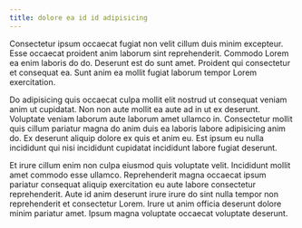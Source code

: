```yaml
---
title: dolore ea id id adipisicing
---
```


Consectetur ipsum occaecat fugiat non velit cillum duis minim excepteur. Esse occaecat proident anim laborum sint reprehenderit. Commodo Lorem ea enim laboris do do. Deserunt est do sunt amet. Proident qui consectetur et consequat ea. Sunt anim ea mollit fugiat laborum tempor Lorem exercitation.

Do adipisicing quis occaecat culpa mollit elit nostrud ut consequat veniam anim ut cupidatat. Non non aute mollit ea aute ad in ut ex deserunt. Voluptate veniam laborum aute laborum amet ullamco in. Consectetur mollit quis cillum pariatur magna do anim duis ea laboris labore adipisicing anim do. Ex deserunt aliquip dolore ex quis et anim eu. Est ipsum eu nulla incididunt qui nisi incididunt cupidatat incididunt labore fugiat deserunt.

Et irure cillum enim non culpa eiusmod quis voluptate velit. Incididunt mollit amet commodo esse ullamco. Reprehenderit magna occaecat ipsum pariatur consequat aliquip exercitation eu aute labore consectetur reprehenderit. Aute id anim deserunt irure irure do sint nulla tempor non reprehenderit et consectetur Lorem. Irure ut anim officia deserunt dolore minim pariatur amet. Ipsum magna voluptate occaecat voluptate deserunt.